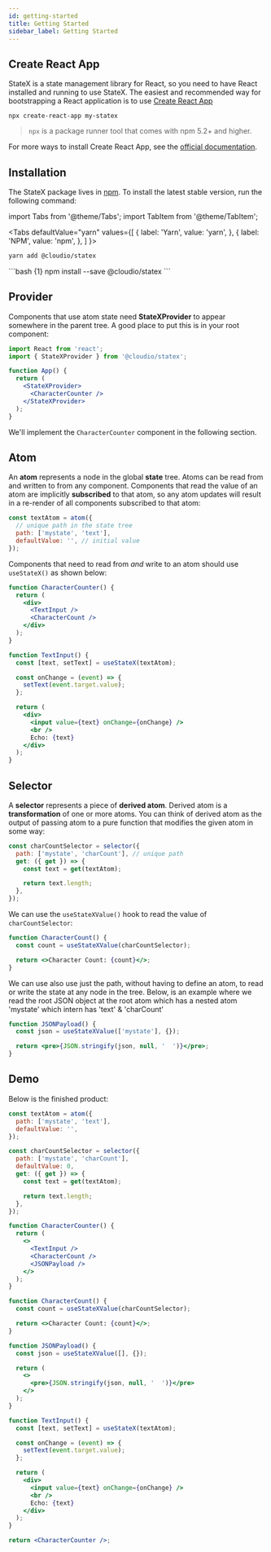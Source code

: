 ```yaml
---
id: getting-started
title: Getting Started
sidebar_label: Getting Started
---
```


## Create React App

StateX is a state management library for React, so you need to have React installed and running to use StateX. The easiest and recommended way for bootstrapping a React application is to use <a href="https://github.com/facebook/create-react-app#creating-an-app" target="_blank">Create React App</a>

```shell
npx create-react-app my-statex
```

> `npx` is a package runner tool that comes with npm 5.2+ and higher.

For more ways to install Create React App, see the <a href="https://github.com/facebook/create-react-app#creating-an-app" target="_blank">official documentation</a>.

## Installation

The StateX package lives in <a href="https://www.npmjs.com/get-npm" target="_blank">npm</a>. To install the latest stable version, run the following command:

import Tabs from '@theme/Tabs';
import TabItem from '@theme/TabItem';

<Tabs
defaultValue="yarn"
values={[
{ label: 'Yarn', value: 'yarn', },
{ label: 'NPM', value: 'npm', },
]
}>
<TabItem value="yarn">

```bash {1}
yarn add @cloudio/statex
```

</TabItem>
<TabItem value="npm">
```bash {1}
npm install --save @cloudio/statex
```
</TabItem>
</Tabs>

## Provider

Components that use atom state need **StateXProvider** to appear somewhere in the parent tree. A good place to put this is in your root component:

```jsx {6,8}
import React from 'react';
import { StateXProvider } from '@cloudio/statex';

function App() {
  return (
    <StateXProvider>
      <CharacterCounter />
    </StateXProvider>
  );
}
```

We'll implement the `CharacterCounter` component in the following section.

## Atom

An **atom** represents a node in the global **state** tree. Atoms can be read from and written to from any component. Components that read the value of an atom are implicitly **subscribed** to that atom, so any atom updates will result in a re-render of all components subscribed to that atom:

```javascript
const textAtom = atom({
  // unique path in the state tree
  path: ['mystate', 'text'],
  defaultValue: '', // initial value
});
```

Components that need to read from _and_ write to an atom should use `useStateX()` as shown below:

```jsx
function CharacterCounter() {
  return (
    <div>
      <TextInput />
      <CharacterCount />
    </div>
  );
}

function TextInput() {
  const [text, setText] = useStateX(textAtom);

  const onChange = (event) => {
    setText(event.target.value);
  };

  return (
    <div>
      <input value={text} onChange={onChange} />
      <br />
      Echo: {text}
    </div>
  );
}
```

## Selector

A **selector** represents a piece of **derived atom**. Derived atom is a **transformation** of one or more atoms. You can think of derived atom as the output of passing atom to a pure function that modifies the given atom in some way:

```jsx
const charCountSelector = selector({
  path: ['mystate', 'charCount'], // unique path
  get: ({ get }) => {
    const text = get(textAtom);

    return text.length;
  },
});
```

We can use the `useStateXValue()` hook to read the value of `charCountSelector`:

```jsx
function CharacterCount() {
  const count = useStateXValue(charCountSelector);

  return <>Character Count: {count}</>;
}
```

We can use also use just the path, without having to define an atom, to read or write the state at any node in the tree. Below, is an example where we read the root JSON object at the root atom which has a nested atom 'mystate' which intern has 'text' & 'charCount'

```jsx
function JSONPayload() {
  const json = useStateXValue(['mystate'], {});

  return <pre>{JSON.stringify(json, null, '  ')}</pre>;
}
```

## Demo

Below is the finished product:

```jsx live
const textAtom = atom({
  path: ['mystate', 'text'],
  defaultValue: '',
});

const charCountSelector = selector({
  path: ['mystate', 'charCount'],
  defaultValue: 0,
  get: ({ get }) => {
    const text = get(textAtom);

    return text.length;
  },
});

function CharacterCounter() {
  return (
    <>
      <TextInput />
      <CharacterCount />
      <JSONPayload />
    </>
  );
}

function CharacterCount() {
  const count = useStateXValue(charCountSelector);

  return <>Character Count: {count}</>;
}

function JSONPayload() {
  const json = useStateXValue([], {});

  return (
    <>
      <pre>{JSON.stringify(json, null, '  ')}</pre>
    </>
  );
}

function TextInput() {
  const [text, setText] = useStateX(textAtom);

  const onChange = (event) => {
    setText(event.target.value);
  };

  return (
    <div>
      <input value={text} onChange={onChange} />
      <br />
      Echo: {text}
    </div>
  );
}

return <CharacterCounter />;
```
